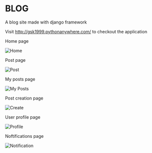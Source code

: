 # BLOG
A blog site made with django framework

Visit http://gsk1999.pythonanywhere.com/ to checkout the application

Home page

![Home](https://user-images.githubusercontent.com/65331944/133928037-c1004664-0f43-4994-89ca-1f0ad51e28a2.png)

Post page

![Post](https://user-images.githubusercontent.com/65331944/133928048-96cec6c8-3702-4c59-8d59-565efe383714.png)

My posts page

![My Posts](https://user-images.githubusercontent.com/65331944/133928061-5dc3be01-3d05-4929-9016-f5a632d41836.png)

Post creation page

![Create](https://user-images.githubusercontent.com/65331944/133928072-bd7cdbaf-b30e-4956-a4f4-2ddb89f27761.png)

User profile page

![Profile](https://user-images.githubusercontent.com/65331944/133928093-60bf3f24-2b28-4a48-b445-430cf55b4e3e.png)

Noftifications page

![Notification](https://user-images.githubusercontent.com/65331944/133928099-b3459910-9c23-4900-a359-467e876bc2ab.png)
